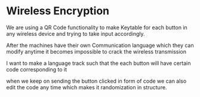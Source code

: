 # Wireless Encryption 

We are using a QR Code functionality to make Keytable for each button in any wireless device and trying to take input accordingly.

After the machines have their own Communication language which they can modify anytime it becomes impossible to crack the wireless transmission

I want to make a language track such that the each button will have certain code corresponding to it 

when we keep on sending the button clicked in form of code we can also edit the code any time which makes it randomization in structure.
